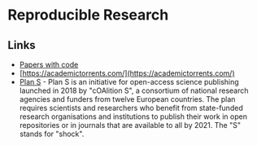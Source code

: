 # Reproducible Research

## Links

* [Papers with code](https://paperswithcode.com/)
* [https://academictorrents.com/](https://academictorrents.com/)
* [Plan S](https://www.coalition-s.org/) - Plan S is an initiative for open-access science publishing launched in 2018 by "cOAlition S", a consortium of national research agencies and funders from twelve European countries. The plan requires scientists and researchers who benefit from state-funded research organisations and institutions to publish their work in open repositories or in journals that are available to all by 2021. The "S" stands for "shock".

